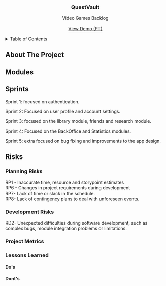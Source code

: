 <!-- PROJECT LOGO -->

  <h3 align="center">QuestVault</h3>

  <p align="center">
    Video Games Backlog
    <br />
    <br />
    <a href="https://github.com/othneildrew/Best-README-Template">View Demo (PT)</a>
  </p>
</div>

<!-- TABLE OF CONTENTS -->
<details>
  <summary>Table of Contents</summary>
  <ol>
    <li>
      <a href="#about-the-project">About The Project</a>
    </li>
    <li>
      <a href="#getting-started">Modules</a>
    </li>
    <li><a href="#usage">Sprints</a></li>
    <li><a href="#roadmap">Risks</a></li>
    <li><a href="#contributing">Project Metrics</a></li>
    <li><a href="#contact">Lessons Learned</a></li>
  </ol>
</details>



<!-- ABOUT THE PROJECT -->
## About The Project


<!-- Modules -->
## Modules


<!-- Sprints -->
## Sprints
Sprint 1: focused on authentication.

Sprint 2: Focused on user profile and account settings.

Sprint 3: focused on the library module, friends and research module.

Sprint 4: Focused on the BackOffice and Statistics modules.

Sprint 5: extra focused on bug fixing and
improvements to the app design.

<!-- Risks -->
## Risks
### Planning Risks

RP1 - Inaccurate time, resource and storypoint estimates     <br />
RP6 - Changes in project requirements during development     <br />
RP7- Lack of time or slack in the schedule.     <br />
RP8- Lack of contingency plans to deal with unforeseen events.    <br />

<!-- Risks -->
### Development Risks
RD2- Unexpected difficulties during software development, such as complex bugs, module integration problems or limitations.     <br />

### Project Metrics

<!-- Lessons Learned -->
### Lessons Learned

#### Do's
#### Dont's
